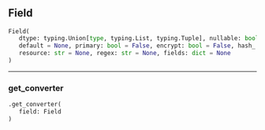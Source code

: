 #


## Field
```python 
Field(
   dtype: typing.Union[type, typing.List, typing.Tuple], nullable: bool = True,
   default = None, primary: bool = False, encrypt: bool = False, hash_: bool = False,
   resource: str = None, regex: str = None, fields: dict = None
)
```



----


### get_converter
```python
.get_converter(
   field: Field
)
```


